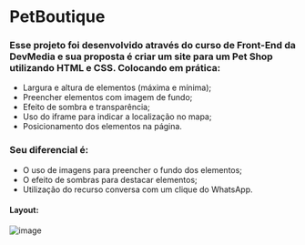 # PetBoutique

### Esse projeto foi desenvolvido através do curso de Front-End da DevMedia e sua proposta é criar um site para um Pet Shop utilizando HTML e CSS. Colocando em prática:
- Largura e altura de elementos (máxima e mínima);
- Preencher elementos com imagem de fundo;
- Efeito de sombra e transparência;
- Uso do iframe para indicar a localização no mapa;
- Posicionamento dos elementos na página.

### Seu diferencial é:
- O uso de imagens para preencher o fundo dos elementos;
- O efeito de sombras para destacar elementos;
- Utilização do recurso conversa com um clique do WhatsApp.

#### Layout: 
![image](https://github.com/VivianVidal/PetShopBoutique/assets/133300936/2b164dc1-6523-424f-bc3c-fb91b0d20b1b)
